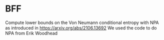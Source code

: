 # BFF
Compute lower bounds on the Von Neumann conditional entropy with NPA as introduced in https://arxiv.org/abs/2106.13692
We used the code to do NPA from Erik Woodhead
